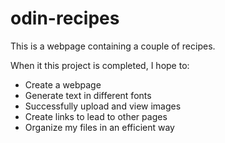 # odin-recipes

This is a webpage containing a couple of recipes. 

When it this project is completed, I hope to: 
* Create a webpage 
* Generate text in different fonts
* Successfully upload and view images 
* Create links to lead to other pages
* Organize my files in an efficient way
